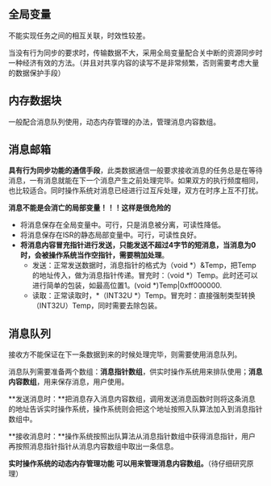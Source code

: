 ## 全局变量

不能实现任务之间的相互关联，时效性较差。

当没有行为同步的要求时，传输数据不大，采用全局变量配合关中断的资源同步时一种经济有效的方法。（并且对共享内容的读写不是非常频繁，否则需要考虑大量的数据保护手段）



## 内存数据块

一般配合消息队列使用，动态内存管理的办法，管理消息内容数组。



## 消息邮箱

**具有行为同步功能的通信手段**，此类数据通信一般要求接收消息的任务总是在等待消息，一有消息就能在下一个消息产生之前处理完毕。如果双方的执行频度相同，也比较适合。同时操作系统对消息已经进行过互斥处理，双方在时序上互不打扰。

**消息不能是会消亡的局部变量！！！这样是很危险的**

+ 将消息保存在全局变量中。可行，只是消息被分离，可读性降低。
+ 将消息保存在ISR的静态局部变量中。可行，可读性良好。
+ **将消息内容冒充指针进行发送，只能发送不超过4字节的短消息，当消息为0时，会被操作系统当作空指针，需要稍加处理**。
  + 发送：正常发送数据时，消息指针的格式为（void *）&Temp，把Temp的地址传入，做为消息指针传递。冒充时：（void *）Temp。此时还可以进行简单的包装，如最高位置1。(void *)Temp|0xff000000.
  + 读取：正常读取时，*（INT32U *）Temp。冒充时：直接强制类型转换（INT32U）Temp，同时需要去除包装。



## 消息队列

接收方不能保证在下一条数据到来的时候处理完毕，则需要使用消息队列。

消息队列需要准备两个数组：**消息指针数组**，供实时操作系统用来排队使用；**消息内容数组**，用来保存消息，用户使用。

**发送消息时：**把消息存入消息内容数组，调用发送消息函数时则将这条消息的地址告诉实时操作系统，操作系统则会把这个地址按照入队算法加入到消息指针数组中。

**接收消息时：**操作系统按照出队算法从消息指针数组中获得消息指针，用户再按照消息指针指针从消息内容数组中取出一条信息。

**实时操作系统的动态内存管理功能 可以用来管理消息内容数组。**（待仔细研究原理）

